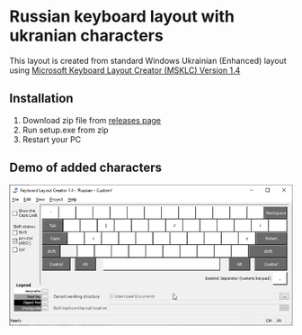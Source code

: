 # Russian keyboard layout with ukranian characters 

This layout is created from standard Windows Ukrainian (Enhanced) layout
using [Microsoft Keyboard Layout Creator (MSKLC) Version 1.4](https://www.microsoft.com/en-us/download/details.aspx?id=102134)

 ## Installation
 
 1. Download zip file from [releases page](https://github.com/steazzy/russianextended/releases/tag/1.0)
 2. Run setup.exe from zip
 3. Restart your PC

## Demo of added characters
 
 ![demo](images/demo.png)
 
